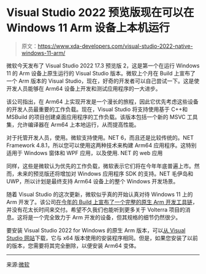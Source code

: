 # Visual Studio 2022 预览版现在可以在 Windows 11 Arm 设备上本机运行

> 原文：<https://www.xda-developers.com/visual-studio-2022-native-windows-11-arm/>

微软今天发布了 Visual Studio 2022 17.3 预览版 2，这是第一个在运行 Windows 11 的 Arm 设备上原生运行的 Visual Studio 版本。微软上个月在 Build 上宣布了一个 Arm 版本的 Visual Studio，现在，好奇的开发者可以自己尝试一下。这是使开发人员能够在 Arm64 设备上开发和测试应用程序的一大进步。

该公司指出，在 Arm64 上实现开发是一个漫长的旅程，因此它优先考虑这些设备的开发人员最重要的工作负载。现在，Visual Studio 将支持使用基于 C++和 MSBuild 的项目创建桌面应用程序的工作负载。该版本包括一个新的 MSVC 工具集，允许编译器在 Arm64 上本地运行，从而提高性能。

对于托管开发人员，使用。微软支持使用。NET 6，而且还是比较传统的。NET Framework 4.8.1，所以您可以使用这两种技术来构建 Arm64 应用程序。这特别适用于 Windows 窗体和 WPF 应用，以及使用. NET 的 web 应用

同样，这些是微软认为优先的工作负载，微软表示它们将在今年年底普遍上市。然而，未来的预览版还将增加对 Windows 应用程序 SDK 的支持。NET 毛伊岛和 UWP，所以计划是最终支持 Arm64 设备上的整个 Windows 开发场景。

随着 Visual Studio 的这次更新，微软似乎真的开始认真对待 Windows 11 上的 Arm 开发了。该公司[在今年的 Build 上宣布了一个完整的原生 Arm 开发工具链](https://www.xda-developers.com/microsoft-is-finally-taking-windows-on-arm-development-seriously/)，并没有花太长时间来交付。希望不久我们也能听到更多关于 Volterra 项目的消息。这将是一个完全致力于 Arm 开发的设备，但其规格的细节仍然很少。

要安装 Visual Studio 2022 for Windows 的原生 Arm 版本，可以[从 Visual Studio 网站](https://visualstudio.microsoft.com/vs/preview/)下载，它与 x64 版本使用的安装程序相同。但是，如果您安装了以前的版本，您需要将其完全删除，以便安装 Arm64 变体。

* * *

来源:[微软](https://devblogs.microsoft.com/visualstudio/arm64-visual-studio/)